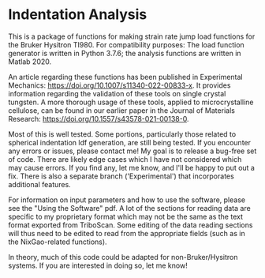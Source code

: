 # Indentation Analysis
This is a package of functions for making strain rate jump load functions for the Bruker Hysitron TI980. For compatibility purposes: The load function generator is written in Python 3.7.6; the analysis functions are written in Matlab 2020.

An article regarding these functions has been published in Experimental Mechanics: https://doi.org/10.1007/s11340-022-00833-x. It provides information regarding the validation of these tools on single crystal tungsten. A more thorough usage of these tools, applied to microcrystalline cellulose, can be found in our earlier paper in the Journal of Materials Research: https://doi.org/10.1557/s43578-021-00138-0.

Most of this is well tested. Some portions, particularly those related to spherical indentation ldf generation, are still being tested. If you encounter any errors or issues, please contact me! My goal is to release a bug-free set of code. There are likely edge cases which I have not considered which may cause errors. If you find any, let me know, and I'll be happy to put out a fix. There is also a separate branch ('Experimental') that incorporates additional features.

For information on input parameters and how to use the software, please see the "Using the Software" pdf. A lot of the sections for reading data are specific to my proprietary format which may not be the same as the text format exported from TriboScan. Some editing of the data reading sections will thus need to be edited to read from the appropriate fields (such as in the NixGao-related functions).

In theory, much of this code could be adapted for non-Bruker/Hysitron systems. If you are interested in doing so, let me know!
